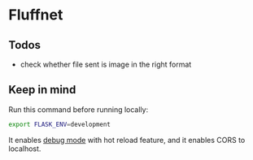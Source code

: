 # Fluffnet

## Todos

- check whether file sent is image in the right format

## Keep in mind

Run this command before running locally:

```bash
export FLASK_ENV=development
```

It enables [debug mode](https://flask.palletsprojects.com/en/2.0.x/quickstart/#debug-mode) with hot reload feature, and it enables CORS to localhost.
